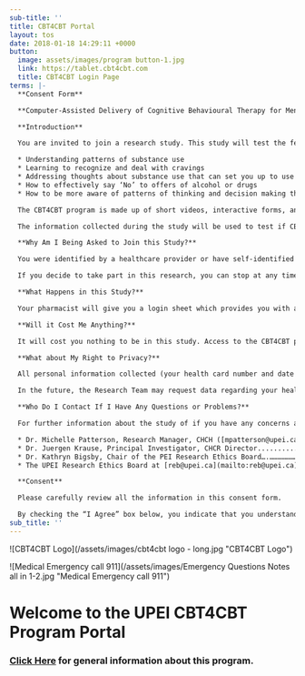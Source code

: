 ```yaml
---
sub-title: ''
title: CBT4CBT Portal
layout: tos
date: 2018-01-18 14:29:11 +0000
button:
  image: assets/images/program button-1.jpg
  link: https://tablet.cbt4cbt.com
  title: CBT4CBT Login Page
terms: |-
  **Consent Form**

  **Computer-Assisted Delivery of Cognitive Behavioural Therapy for Mental Health and Addictions – an Implementation Trial**

  **Introduction**

  You are invited to join a research study. This study will test the feasibility of offering a computer based therapy for substance abuse in PEI. **C**omputer-**B**ased **T**raining for **C**ognitive **B**ehavioral **T**herapy is a web-based program that teaches a variety of Cognitive Behavioral Therapy skills that are specific for helping people to reduce substance abuse. These include:

  * Understanding patterns of substance use
  * Learning to recognize and deal with cravings
  * Addressing thoughts about substance use that can set you up to use
  * How to effectively say ‘No’ to offers of alcohol or drugs
  * How to be more aware of patterns of thinking and decision making that can lead to drug use

  The CBT4CBT program is made up of short videos, interactive forms, and tutorials that teach decision making and coping skills to help overcome addictions. It was developed in the United States by Dr. Kathleen Carroll of the Yale School of Medicine, and it has already been shown to benefit those who have used it. Drs. Juergen Krause and Michelle Patterson have brought CBT4CBT to Canada for the first time to see if adding this therapy option to the current addiction treatment programs offered on PEI will help its individuals better manage their substance use. 

  The information collected during the study will be used to test if CBT4CBT is a feasible therapy to offer on PEI in this manner. The hope is that the ideal method(s) for providing access to the CBT4CBT program will be identified through this project and thus we could best implement CBT4CBT on PEI and across Canada.

  **Why Am I Being Asked to Join this Study?**

  You were identified by a healthcare provider or have self-identified as someone over the age of 18 who may benefit from CBT4CBT and expressed an interest in obtaining access to the program. You may take part in this study if you are or ever have been struggling with substance abuse, but NOT if you are feeling like you may do harm to yourself or to others, or require immediate hospitalization. You may choose to discuss in more detail with your pharmacist or healthcare provider. 

  If you decide to take part in this research, you can stop at any time simply by not logging into the CBT4CBT program. There are no repercussions if you do decide to stop using the program and your use of the program will not affect your access to other treatments in any way. People who have used the CBT4CBT program before you have not had any negative effects and the studies have not shown any risk to users, but you may choose to stop using the CBT4CBT program at any point if you feel your health situation has changed. All data collected up to the date you stop using the program will remain in the study records, to be included in study related analyses. 

  **What Happens in this Study?**

  Your pharmacist will give you a login sheet which provides you with a unique username and password. You can visit the portal website, indicated on the login sheet and use the provided username/password to log into the CBT4CBT program. You can access the program on a laptop, computer, tablet or phone as long as it has access to the internet. You may use the CBT4CBT program as much or as little as you like. You will have access to the program for one year from the day that you first login. The login sheet also tells you the website you can visit if you have any questions about the CBT4CBT program. If you have a medical emergency or medical-related question, please call the provincial numbers listed on the login sheet.

  **Will it Cost Me Anything?**

  It will cost you nothing to be in this study. Access to the CBT4CBT program is provided free of charge.

  **What about My Right to Privacy?**

  All personal information collected (your health card number and date of birth) will be sent directly to Health PEI by your pharmacist. No identifying information is collected by the Research Team conducting this trial.  The Research Team will only have access to your username and will not know your real name or any other information about you. All information collected will be kept confidential within the limits of the law.

  In the future, the Research Team may request data regarding your health care usage from Health PEI to conduct an evaluation of the implementation of the CBT4CBT program.  If so, the Health PEI and UPEI Research Ethics Boards will first review this study. This data would not contain your health card number, name or information that will identify you.

  **Who Do I Contact If I Have Any Questions or Problems?**

  For further information about the study of if you have any concerns about the ethical conduct of this study, you can contact:

  * Dr. Michelle Patterson, Research Manager, CHCH ([mpatterson@upei.ca)](mailto:mpatterson@upei.ca)).............. 902-566-0334.
  * Dr. Juergen Krause, Principal Investigator, CHCR Director..................................... 902-566-0340.
  * Dr. Kathryn Bigsby, Chair of the PEI Research Ethics Board….………………….. 902-569-0576. 
  * The UPEI Research Ethics Board at [reb@upei.ca](mailto:reb@upei.ca)..................................................... 902-620-5104.

  **Consent**

  Please carefully review all the information in this consent form. 

  By checking the “I Agree” box below, you indicate that you understand the content of the consent form and that you agree to take place in this study.  If you do not consent please check the “I do not agree” box below.  If you do not agree with the consent, you will not be given access to the CBT4CBT program. If you have any questions about the consent form or the consent process, please contact one of the contacts listed above.
sub_title: ''
---
```

![CBT4CBT Logo](/assets/images/cbt4cbt logo - long.jpg "CBT4CBT Logo")

![Medical Emergency call 911](/assets/images/Emergency Questions Notes all in 1-2.jpg "Medical Emergency call 911")

# Welcome to the UPEI CBT4CBT Program Portal

### [Click Here](http://chcresearch.ca/cbt4cbt-prescription/ "CBT4CBT General Info Page") for general information about this program.